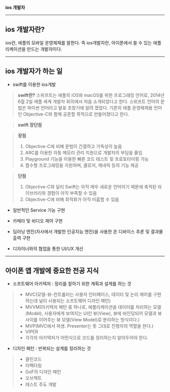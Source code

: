 **ios 개발자**

***

**ios 개발자란?**
---------
ios란, 애플의 모바일 운영체제를 말한다. 즉 ios개발자란, 아이폰에서 쓸 수 있는 애플리케이션을 만드는 개발자이다.

***

**ios 개발자가 하는 일**
---------

- swift를 이용한 ios개발
 > **swift란?**
 > 스위프트는 애플의 iOS와 macOS를 위한 프로그래밍 언어로, 2014년 6월 2일 애플 세계 개발자 회의에서 처음 소개되었다고 한다. 스위프트 언어의 문법은 파이썬 언어라고 발표 초창기에 알려 졌었다. 기존의 애플 운영체제용 언어인 Objective-C와 함께 공존할 목적으로 만들어졌다고 한다.

 >**swift 장단점**
 
 > **장점**
 > 1. Objective-C에 비해 문법이 간결하고 가독성이 높음
 > 2. ARC를 이용한 자동 메모리 관리 지원으로 개발자의 부담을 줄임
 > 3. Playground 기능을 이용한 빠른 코드 테스트 및 프로토타이핑 가능
 > 4. 함수형 프로그래밍을 지원하며, 클로저, 제네릭 등의 기능 제공

> **단점**
 > 1. Objective-C와 달리 Swift는 아직 매우 새로운 언어이기 때문에 축적된 라이브러리와 경험이 아직 부족할 수 있음
 > 2. Objective-C에 비해 최적화가 아직 미흡할 수 있음


- 일반적인 Service 기능 구현

- 카메라 및 비디오 제어 구현

- 딥러닝 엔진(자사에서 개발한 인공지능 엔진)을 사용한 온 디바이스 추론 및 결과물 출력 구현

- 디자이너와의 협업을 통한 UI/UX 개선

***

**아이폰 앱 개발에 중요한 전공 지식**
--------

- 소프트웨어 아키텍처 : 정리를 잘하기 위한 계획과 설계를 하는 것
> - MVC(모델-뷰-컨트롤러는 사용자 인터페이스, 데이터 및 논리 제어를 구현하는데 널리 사용되는 소프트웨어 디자인 패턴)
> - MVVM(아키텍처 패턴 중 하나로, 애플리케이션을 데이터를 처리하는 모델(Model), 사용자에게 보여지는 UI인 뷰(View), 뷰에 바인딩되어 모델과 뷰 사이를 이어주는 뷰 모델(View Model)로 분리하는 방식이다.)
> - MVP(MVC에서 파생. Presenter는 뜻 그대로 진행자의 역할을 한다.)
> - VIPER
> - 각각의 아키텍처가 어떤식으로 코드를 정리하는지 알아두어야 한다.


- 디자인 패턴 : 반복되는 설계를 정리하는 것
> - 클린코드
> - 리펙터링
> - GoF의 디자인 패턴
> - 오브젝트
> - 테스트 주도 개발
